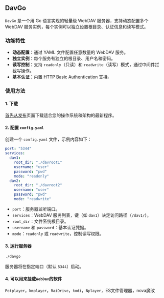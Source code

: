 ## DavGo

`DavGo` 是一个用 Go 语言实现的轻量级 WebDAV 服务器，支持动态配置多个 WebDAV 服务实例，每个实例可以独立设置根目录、认证信息和读写模式。

### 功能特性
- **动态配置**：通过 YAML 文件配置任意数量的 WebDAV 服务。
- **独立实例**：每个服务有独立的根目录、用户名和密码。
- **读写控制**：支持 `readonly`（只读）和 `readwrite`（读写）模式，通过中间件拦截写操作。
- **基本认证**：内置 HTTP Basic Authentication 支持。


### 使用方法

####  1. 下载

[首先从发布](https://github.com/hongenge/davgo/releases)页面下载适合您的操作系统和架构的最新程序。

#### 2. 配置 `config.yaml`

创建一个 `config.yaml` 文件，示例内容如下：
```yaml
port: "5344"
services:
  dav1:
    root_dir: "./davroot1"
    username: "user"
    password: "pwd"
    mode: "readonly"
  dav2:
    root_dir: "./davroot2"
    username: "user"
    password: "pwd"
    mode: "readwrite"
```
- `port`：服务器监听端口。
- `services`：WebDAV 服务列表，键（如 `dav1`）决定访问路径（`/dav1/`）。
- `root_dir`：文件系统根目录。
- `username` 和 `password`：基本认证凭据。
- `mode`：`readonly` 或 `readwrite`，控制读写权限。

#### 3. 运行服务器
```bash
./davgo
```
服务器将在指定端口（默认 `5344`）启动。

#### 4. 可以用来挂载`WebDav`的软件

`Potplayer`，`kmplayer`，`RaiDrive`，`kodi`，`Nplayer`，ES文件管理器，nova魔改

